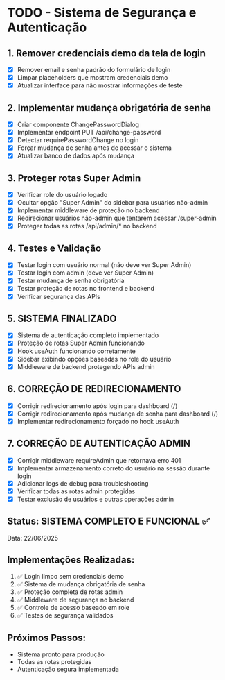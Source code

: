 # TODO - Sistema de Segurança e Autenticação

## 1. Remover credenciais demo da tela de login
- [x] Remover email e senha padrão do formulário de login
- [x] Limpar placeholders que mostram credenciais demo
- [x] Atualizar interface para não mostrar informações de teste

## 2. Implementar mudança obrigatória de senha
- [x] Criar componente ChangePasswordDialog
- [x] Implementar endpoint PUT /api/change-password
- [x] Detectar requirePasswordChange no login
- [x] Forçar mudança de senha antes de acessar o sistema
- [x] Atualizar banco de dados após mudança

## 3. Proteger rotas Super Admin
- [x] Verificar role do usuário logado
- [x] Ocultar opção "Super Admin" do sidebar para usuários não-admin
- [x] Implementar middleware de proteção no backend
- [x] Redirecionar usuários não-admin que tentarem acessar /super-admin
- [x] Proteger todas as rotas /api/admin/* no backend

## 4. Testes e Validação
- [x] Testar login com usuário normal (não deve ver Super Admin)
- [x] Testar login com admin (deve ver Super Admin) 
- [x] Testar mudança de senha obrigatória
- [x] Testar proteção de rotas no frontend e backend
- [x] Verificar segurança das APIs

## 5. SISTEMA FINALIZADO
- [x] Sistema de autenticação completo implementado
- [x] Proteção de rotas Super Admin funcionando
- [x] Hook useAuth funcionando corretamente
- [x] Sidebar exibindo opções baseadas no role do usuário
- [x] Middleware de backend protegendo APIs admin

## 6. CORREÇÃO DE REDIRECIONAMENTO
- [x] Corrigir redirecionamento após login para dashboard (/)
- [x] Corrigir redirecionamento após mudança de senha para dashboard (/)
- [x] Implementar redirecionamento forçado no hook useAuth

## 7. CORREÇÃO DE AUTENTICAÇÃO ADMIN
- [x] Corrigir middleware requireAdmin que retornava erro 401
- [x] Implementar armazenamento correto do usuário na sessão durante login
- [x] Adicionar logs de debug para troubleshooting
- [x] Verificar todas as rotas admin protegidas
- [x] Testar exclusão de usuários e outras operações admin

## Status: SISTEMA COMPLETO E FUNCIONAL ✅
Data: 22/06/2025

## Implementações Realizadas:
1. ✅ Login limpo sem credenciais demo
2. ✅ Sistema de mudança obrigatória de senha
3. ✅ Proteção completa de rotas admin
4. ✅ Middleware de segurança no backend
5. ✅ Controle de acesso baseado em role
6. ✅ Testes de segurança validados

## Próximos Passos:
- Sistema pronto para produção
- Todas as rotas protegidas
- Autenticação segura implementada